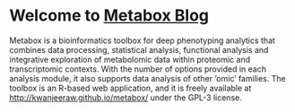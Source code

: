 # Welcome to [Metabox Blog](https://hushuli.github.io/Metabox-Blog.github.io/)

Metabox is a bioinformatics toolbox for deep phenotyping analytics that combines data processing, statistical analysis, functional analysis and integrative exploration of metabolomic data within proteomic and transcriptomic contexts. With the number of options provided in each analysis module, it also supports data analysis of other ‘omic’ families. The toolbox is an R-based web application, and it is freely available at http://kwanjeeraw.github.io/metabox/ under the GPL-3 license.
